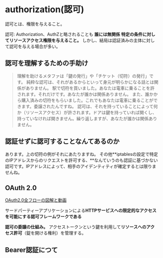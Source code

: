 # authorization(認可)

認可とは、権限を与えること。

認可: Authorization、AuthZと略されることも
**誰には無関係**
**特定の条件に対してリソースアクセス権限を与えること。**
しかし、結局は認証済みの主体に対して認可を与える場合が多い。

## 認可を理解するための手助け

>理解を助けるメタファは「鍵の発行」や「チケット（切符）の発行」です。
>純粋な認可は、それがあるからといって身元が明らかになる話とは関係がありません。
>駅で切符を買いました。あなたは電車に乗ることを許されます。それだけです。あなたが誰かは関係ありません。
>また、誰かから購入済みの切符をもらいました。これでもあなたは電車に乗ることができます。委譲されたんですね。
>認可は、それを持っていることによって何か（リソースアクセス）が許されます。ドアは鍵を持っていれば開くし、持っていなければ開きません。繰り返しますが、あなたが誰かは関係ありません。

## 認証せずに認可することなんてあるのか

あります。上の切符の例がそれにあたりますね。
その他**iptablesの設定で特定のIPアドレスからのリクエストを許可する、**なんていうのも認証に基づかない認可です。IPアドレスによって、相手のアイデンティティが確定するとは限りませんね。

## OAuth 2.0

[OAuth2.0全フローの図解と動画](https://qiita.com/TakahikoKawasaki/items/200951e5b5929f840a1f)

サードパーティーアプリケーションによる**HTTPサービスへの限定的なアクセスを可能にする認可フレームワークである**

**認可の委譲の仕組み。**
アクセストークンという鍵を利用して**リソースへのアクセス許可**（錠を開ける権利）を管理する。

## Bearer認証につて
